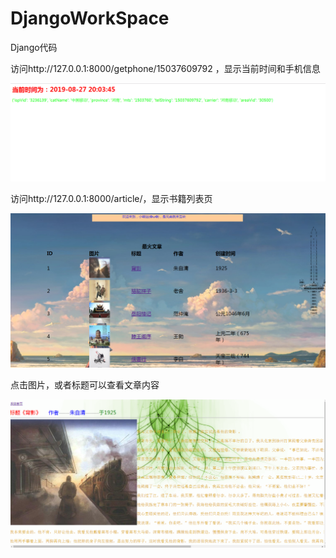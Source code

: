 # DjangoWorkSpace
Django代码

访问http://127.0.0.1:8000/getphone/15037609792 ，显示当前时间和手机信息

![1566907761067](https://github.com/songdanlee/DjangoWorkSpace/blob/master/assets/1566907761067.png)

访问http://127.0.0.1:8000/article/，显示书籍列表页

![1566907835065](https://github.com/songdanlee/DjangoWorkSpace/blob/master/assets/1566907835065.png)

点击图片，或者标题可以查看文章内容

![1566907881829](https://github.com/songdanlee/DjangoWorkSpace/blob/master/assets/1566907881829.png)

